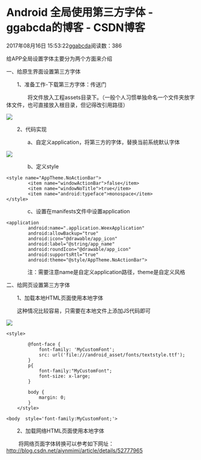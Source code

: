 # Android 全局使用第三方字体 - ggabcda的博客 - CSDN博客





2017年08月16日 15:53:22[ggabcda](https://me.csdn.net/ggabcda)阅读数：386








给APP全局设置字体主要分为两个方面来介绍

一、给原生界面设置第三方字体

　　1、准备工作-下载第三方字体：传送门

　　　　将文件放入工程assets目录下。（一般个人习惯单独命名一个文件夹放字体文件，也可直接放入根目录，但记得改引用路径）

![](http://images2017.cnblogs.com/blog/545676/201708/545676-20170815112911506-1182557663.png)



　　2、代码实现

　　　　a、自定义application，将第三方的字体，替换当前系统默认字体

![](http://images2017.cnblogs.com/blog/545676/201708/545676-20170815114243646-1376406210.png)

　　　　b、定义style



```
<style name="AppTheme.NoActionBar">
        <item name="windowActionBar">false</item>
        <item name="windowNoTitle">true</item>
        <item name="android:typeface">monospace</item>
</style>
```

　　　　c、设置在manifests文件中设置application



```
<application
        android:name=".application.WeexApplication"
        android:allowBackup="true"
        android:icon="@drawable/app_icon"
        android:label="@string/app_name"
        android:roundIcon="@drawable/app_icon"
        android:supportsRtl="true"
        android:theme="@style/AppTheme.NoActionBar">
```

　　　　注：需要注意name是自定义application路径，theme是自定义风格

二、给网页设置第三方字体

　　1、加载本地HTML页面使用本地字体

　　这种情况比较容易，只需要在本地文件上添加JS代码即可

![](http://images2017.cnblogs.com/blog/545676/201708/545676-20170815115504490-395960702.png)

```
<style>

        @font-face {
            font-family: 'MyCustomFont';
            src: url('file:///android_asset/fonts/textstyle.ttf');
        }
        p{
            font-family:"MyCustomFont";
            font-size: x-large;
        }

        body {
            margin: 0;
        }
    </style>
```

```
<body  style='font-family:MyCustomFont;'>
```



　　2、加载网络HTML页面使用本地字体

 　　将网络页面字体转换可以参考如下网址：http://blog.csdn.net/aiynmimi/article/details/52777965



